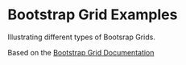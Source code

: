 # Bootstrap Grid Examples

Illustrating different types of Bootsrap Grids.

Based on the <a href="https://getbootstrap.com/docs/4.0/layout/grid/"> Bootstrap Grid Documentation </a>

